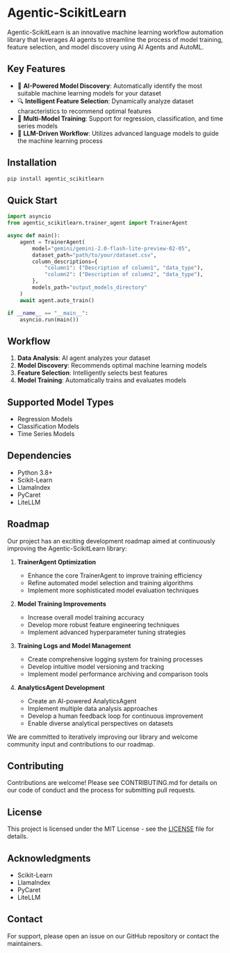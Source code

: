 # Agentic-ScikitLearn

Agentic-ScikitLearn is an innovative machine learning workflow automation library that leverages AI agents to streamline the process of model training, feature selection, and model discovery using AI Agents and AutoML.

## Key Features

- 🤖 **AI-Powered Model Discovery**: Automatically identify the most suitable machine learning models for your dataset
- 🔍 **Intelligent Feature Selection**: Dynamically analyze dataset characteristics to recommend optimal features
- 🚀 **Multi-Model Training**: Support for regression, classification, and time series models
- 🧠 **LLM-Driven Workflow**: Utilizes advanced language models to guide the machine learning process

## Installation

```bash
pip install agentic_scikitlearn
```

## Quick Start

```python
import asyncio
from agentic_scikitlearn.trainer_agent import TrainerAgent

async def main():
    agent = TrainerAgent(
        model="gemini/gemini-2.0-flash-lite-preview-02-05",
        dataset_path="path/to/your/dataset.csv",
        column_descriptions={
            "column1": ("Description of column1", "data_type"),
            "column2": ("Description of column2", "data_type"),
        },
        models_path="output_models_directory"
    )
    await agent.auto_train()

if __name__ == "__main__":
    asyncio.run(main())
```

## Workflow

1. **Data Analysis**: AI agent analyzes your dataset
2. **Model Discovery**: Recommends optimal machine learning models
3. **Feature Selection**: Intelligently selects best features
4. **Model Training**: Automatically trains and evaluates models

## Supported Model Types

- Regression Models
- Classification Models
- Time Series Models

## Dependencies

- Python 3.8+
- Scikit-Learn
- LlamaIndex
- PyCaret
- LiteLLM

## Roadmap

Our project has an exciting development roadmap aimed at continuously improving the Agentic-ScikitLearn library:

1. **TrainerAgent Optimization**
   - Enhance the core TrainerAgent to improve training efficiency
   - Refine automated model selection and training algorithms
   - Implement more sophisticated model evaluation techniques

2. **Model Training Improvements**
   - Increase overall model training accuracy
   - Develop more robust feature engineering techniques
   - Implement advanced hyperparameter tuning strategies

3. **Training Logs and Model Management**
   - Create comprehensive logging system for training processes
   - Develop intuitive model versioning and tracking
   - Implement model performance archiving and comparison tools

4. **AnalyticsAgent Development**
   - Create an AI-powered AnalyticsAgent
   - Implement multiple data analysis approaches
   - Develop a human feedback loop for continuous improvement
   - Enable diverse analytical perspectives on datasets

We are committed to iteratively improving our library and welcome community input and contributions to our roadmap.

## Contributing

Contributions are welcome! Please see CONTRIBUTING.md for details on our code of conduct and the process for submitting pull requests.

## License

This project is licensed under the MIT License - see the [LICENSE](LICENSE) file for details.

## Acknowledgments

- Scikit-Learn
- LlamaIndex
- PyCaret
- LiteLLM

## Contact

For support, please open an issue on our GitHub repository or contact the maintainers.
